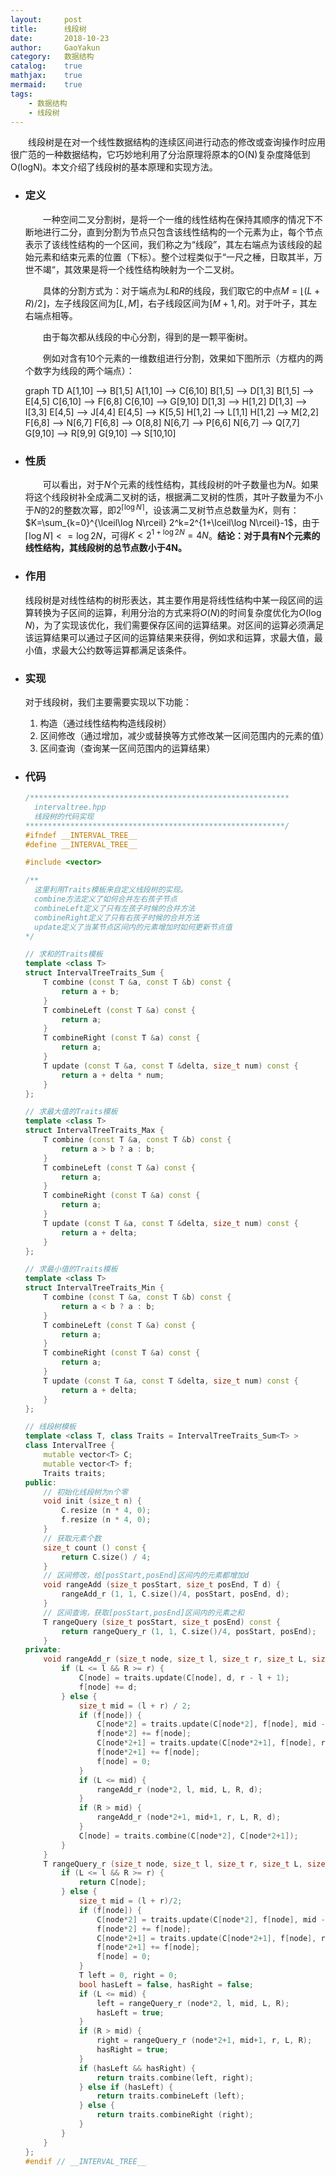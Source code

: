 ```yaml
---
layout:     post
title:      线段树
date:       2018-10-23
author:     GaoYakun
category:   数据结构
catalog:    true
mathjax:    true
mermaid:    true
tags:
    - 数据结构
    - 线段树
---
```


&emsp;&emsp;线段树是在对一个线性数据结构的连续区间进行动态的修改或查询操作时应用很广范的一种数据结构，它巧妙地利用了分治原理将原本的O(N)复杂度降低到O(logN)。本文介绍了线段树的基本原理和实现方法。



- ### 定义

  &emsp;&emsp;一种空间二叉分割树，是将一个一维的线性结构在保持其顺序的情况下不断地进行二分，直到分割为节点只包含该线性结构的一个元素为止，每个节点表示了该线性结构的一个区间，我们称之为“线段”，其左右端点为该线段的起始元素和结束元素的位置（下标）。整个过程类似于“一尺之棰，日取其半，万世不竭“，其效果是将一个线性结构映射为一个二叉树。

  &emsp;&emsp;具体的分割方式为：对于端点为$L$和$R$的线段，我们取它的中点$M=\lfloor (L+R)/2 \rfloor$，左子线段区间为$[L, M]$，右子线段区间为$[M+1, R]$。对于叶子，其左右端点相等。

  &emsp;&emsp;由于每次都从线段的中心分割，得到的是一颗平衡树。

  &emsp;&emsp;例如对含有10个元素的一维数组进行分割，效果如下图所示（方框内的两个数字为线段的两个端点）：

  <div class="mermaid">
  graph TD
  A[1,10] --> B[1,5]
  A[1,10] --> C[6,10]
  B[1,5] --> D[1,3]
  B[1,5] --> E[4,5]
  C[6,10] --> F[6,8]
  C[6,10] --> G[9,10]
  D[1,3] --> H[1,2]
  D[1,3] --> I[3,3]
  E[4,5] --> J[4,4]
  E[4,5] --> K[5,5]
  H[1,2] --> L[1,1]
  H[1,2] --> M[2,2]
  F[6,8] --> N[6,7]
  F[6,8] --> O[8,8]
  N[6,7] --> P[6,6]
  N[6,7] --> Q[7,7]
  G[9,10] --> R[9,9]
  G[9,10] --> S[10,10]
  </div>

- ### 性质

  &emsp;&emsp;可以看出，对于$N$个元素的线性结构，其线段树的叶子数量也为$N$。如果将这个线段树补全成满二叉树的话，根据满二叉树的性质，其叶子数量为不小于$N$的2的整数次幂，即$2^{\lceil\log N\rceil}$，设该满二叉树节点总数量为$K$，则有：$K=\sum_{k=0}^{\lceil\log N\rceil} 2^k=2^{1+\lceil\log N\rceil}-1$，由于$\lceil\log N\rceil<=\log 2N$，可得$K<2^{1+\log 2N}=4N$。**结论：对于具有N个元素的线性结构，其线段树的总节点数小于4N。**

- ### 作用

  线段树是对线性结构的树形表达，其主要作用是将线性结构中某一段区间的运算转换为子区间的运算，利用分治的方式来将$O(N)$的时间复杂度优化为$O(\log N)$，为了实现该优化，我们需要保存区间的运算结果。对区间的运算必须满足该运算结果可以通过子区间的运算结果来获得，例如求和运算，求最大值，最小值，求最大公约数等运算都满足该条件。

- ### 实现

  对于线段树，我们主要需要实现以下功能：

  1. 构造（通过线性结构构造线段树）
  2. 区间修改（通过增加，减少或替换等方式修改某一区间范围内的元素的值）
  3. 区间查询（查询某一区间范围内的运算结果）

- ### 代码

  ``` c++
  /**********************************************************
    intervaltree.hpp
    线段树的代码实现
  **********************************************************/
  #ifndef __INTERVAL_TREE__
  #define __INTERVAL_TREE__

  #include <vector>

  /**
    这里利用Traits模板来自定义线段树的实现。
    combine方法定义了如何合并左右孩子节点
    combineLeft定义了只有左孩子时候的合并方法
    combineRight定义了只有右孩子时候的合并方法
    update定义了当某节点区间内的元素增加时如何更新节点值
  */

  // 求和的Traits模板
  template <class T>
  struct IntervalTreeTraits_Sum {
      T combine (const T &a, const T &b) const {
          return a + b;
      }
      T combineLeft (const T &a) const {
          return a;
      }
      T combineRight (const T &a) const {
          return a;
      }
      T update (const T &a, const T &delta, size_t num) const {
          return a + delta * num;
      }
  };

  // 求最大值的Traits模板
  template <class T>
  struct IntervalTreeTraits_Max {
      T combine (const T &a, const T &b) const {
          return a > b ? a : b;
      }
      T combineLeft (const T &a) const {
          return a;
      }
      T combineRight (const T &a) const {
          return a;
      }
      T update (const T &a, const T &delta, size_t num) const {
          return a + delta;
      }
  };

  // 求最小值的Traits模板
  template <class T>
  struct IntervalTreeTraits_Min {
      T combine (const T &a, const T &b) const {
          return a < b ? a : b;
      }
      T combineLeft (const T &a) const {
          return a;
      }
      T combineRight (const T &a) const {
          return a;
      }
      T update (const T &a, const T &delta, size_t num) const {
          return a + delta;
      }
  };

  // 线段树模板
  template <class T, class Traits = IntervalTreeTraits_Sum<T> >
  class IntervalTree {
      mutable vector<T> C;
      mutable vector<T> f;
      Traits traits;
  public:
      // 初始化线段树为n个零
      void init (size_t n) {
          C.resize (n * 4, 0);
          f.resize (n * 4, 0);
      }
      // 获取元素个数
      size_t count () const {
          return C.size() / 4;
      }
      // 区间修改，给[posStart,posEnd]区间内的元素都增加d
      void rangeAdd (size_t posStart, size_t posEnd, T d) {
          rangeAdd_r (1, 1, C.size()/4, posStart, posEnd, d);
      }
      // 区间查询，获取[posStart,posEnd]区间内的元素之和
      T rangeQuery (size_t posStart, size_t posEnd) const {
          return rangeQuery_r (1, 1, C.size()/4, posStart, posEnd);
      }
  private:
      void rangeAdd_r (size_t node, size_t l, size_t r, size_t L, size_t R, T d) {
          if (L <= l && R >= r) {
              C[node] = traits.update(C[node], d, r - l + 1);
              f[node] += d;
          } else {
              size_t mid = (l + r) / 2;
              if (f[node]) {
                  C[node*2] = traits.update(C[node*2], f[node], mid - l + 1);
                  f[node*2] += f[node];
                  C[node*2+1] = traits.update(C[node*2+1], f[node], r - mid);
                  f[node*2+1] += f[node];
                  f[node] = 0;
              }
              if (L <= mid) {
                  rangeAdd_r (node*2, l, mid, L, R, d);
              }
              if (R > mid) {
                  rangeAdd_r (node*2+1, mid+1, r, L, R, d);
              }
              C[node] = traits.combine(C[node*2], C[node*2+1]);
          }
      }
      T rangeQuery_r (size_t node, size_t l, size_t r, size_t L, size_t R) const {
          if (L <= l && R >= r) {
              return C[node];
          } else {
              size_t mid = (l + r)/2;
              if (f[node]) {
                  C[node*2] = traits.update(C[node*2], f[node], mid - l + 1);
                  f[node*2] += f[node];
                  C[node*2+1] = traits.update(C[node*2+1], f[node], r - mid);
                  f[node*2+1] += f[node];
                  f[node] = 0;
              }
              T left = 0, right = 0;
              bool hasLeft = false, hasRight = false;
              if (L <= mid) {
                  left = rangeQuery_r (node*2, l, mid, L, R);
                  hasLeft = true;
              }
              if (R > mid) {
                  right = rangeQuery_r (node*2+1, mid+1, r, L, R);
                  hasRight = true;
              }
              if (hasLeft && hasRight) {
                  return traits.combine(left, right);
              } else if (hasLeft) {
                  return traits.combineLeft (left);
              } else {
                  return traits.combineRight (right);
              }
          }
      }
  };
  #endif // __INTERVAL_TREE__

  ```

  
